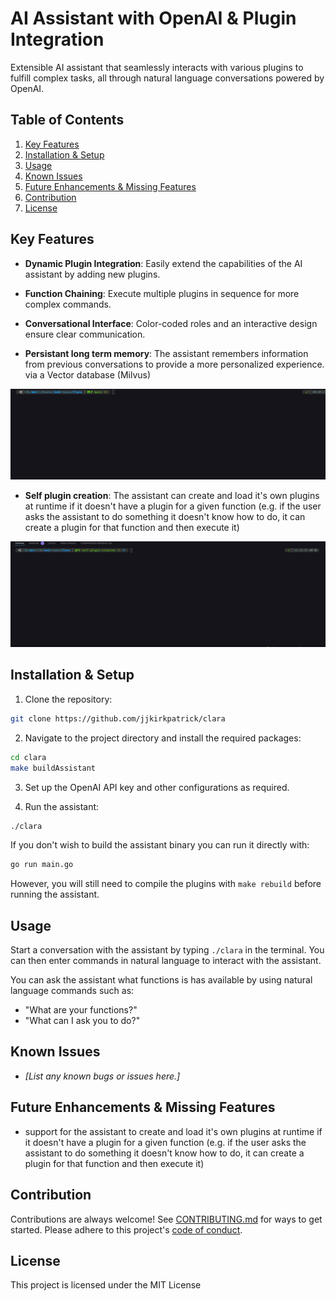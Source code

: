 # AI Assistant with OpenAI & Plugin Integration

Extensible AI assistant that seamlessly interacts with various plugins to fulfill complex tasks, all through natural language conversations powered by OpenAI.

## Table of Contents
1. [Key Features](#key-features)
2. [Installation & Setup](#installation--setup)
3. [Usage](#usage)
4. [Known Issues](#known-issues)
5. [Future Enhancements & Missing Features](#future-enhancements--missing-features)
6. [Contribution](#contribution)
7. [License](#license)

## Key Features

- **Dynamic Plugin Integration**: Easily extend the capabilities of the AI assistant by adding new plugins.
  
- **Function Chaining**: Execute multiple plugins in sequence for more complex commands.
  
- **Conversational Interface**: Color-coded roles and an interactive design ensure clear communication.

- **Persistant long term memory**: The assistant remembers information from previous conversations to provide a more personalized experience. via a Vector database (Milvus)

![Memory example](Clara-memorygif.gif)

- **Self plugin creation**: The assistant can create and load it's own plugins at runtime if it doesn't have a plugin for a given function (e.g. if the user asks the assistant to do something it doesn't know how to do, it can create a plugin for that function and then execute it)

![Plugin creation example](Clara-createplugingif.gif)

## Installation & Setup

1. Clone the repository:
```bash
git clone https://github.com/jjkirkpatrick/clara
```

2. Navigate to the project directory and install the required packages:
```bash
cd clara
make buildAssistant
```

3. Set up the OpenAI API key and other configurations as required.

4. Run the assistant:
```bash
./clara
```

If you don't wish to build the assistant binary you can run it directly with:
```bash
go run main.go
```
However, you will still need to compile the plugins with `make rebuild` before running the assistant.

## Usage

Start a conversation with the assistant by typing `./clara` in the terminal. You can then enter commands in natural language to interact with the assistant.

You can ask the assistant what functions is has available by using natural language commands such as:
- "What are your functions?"
- "What can I ask you to do?"


## Known Issues

- _[List any known bugs or issues here.]_

## Future Enhancements & Missing Features

- support for the assistant to create and load it's own plugins at runtime if it doesn't have a plugin for a given function (e.g. if the user asks the assistant to do something it doesn't know how to do, it can create a plugin for that function and then execute it)

## Contribution

Contributions are always welcome! See [CONTRIBUTING.md](./CONTRIBUTING.md) for ways to get started. Please adhere to this project's [code of conduct](./CODE_OF_CONDUCT.md).

## License

This project is licensed under the MIT License
